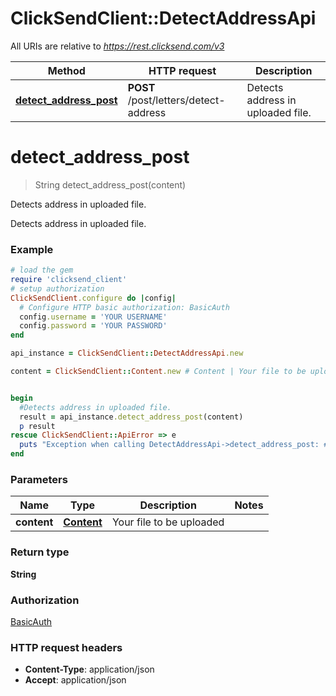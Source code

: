 # ClickSendClient::DetectAddressApi

All URIs are relative to *https://rest.clicksend.com/v3*

Method | HTTP request | Description
------------- | ------------- | -------------
[**detect_address_post**](DetectAddressApi.md#detect_address_post) | **POST** /post/letters/detect-address | Detects address in uploaded file.


# **detect_address_post**
> String detect_address_post(content)

Detects address in uploaded file.

Detects address in uploaded file.

### Example
```ruby
# load the gem
require 'clicksend_client'
# setup authorization
ClickSendClient.configure do |config|
  # Configure HTTP basic authorization: BasicAuth
  config.username = 'YOUR USERNAME'
  config.password = 'YOUR PASSWORD'
end

api_instance = ClickSendClient::DetectAddressApi.new

content = ClickSendClient::Content.new # Content | Your file to be uploaded


begin
  #Detects address in uploaded file.
  result = api_instance.detect_address_post(content)
  p result
rescue ClickSendClient::ApiError => e
  puts "Exception when calling DetectAddressApi->detect_address_post: #{e}"
end
```

### Parameters

Name | Type | Description  | Notes
------------- | ------------- | ------------- | -------------
 **content** | [**Content**](Content.md)| Your file to be uploaded | 

### Return type

**String**

### Authorization

[BasicAuth](../README.md#BasicAuth)

### HTTP request headers

 - **Content-Type**: application/json
 - **Accept**: application/json



